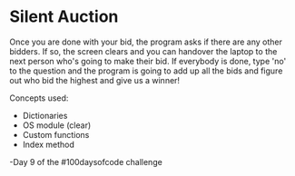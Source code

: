 # Silent Auction

Once you are done with your bid, the program asks if there are any other bidders. If so, the screen clears and you can handover the laptop to the next person who's going to make their bid. 
If everybody is done, type 'no' to the question and the program is going to add up all the bids and figure out who bid the highest and give us a winner!

Concepts used:
<ul>  
<li>Dictionaries</li>  
<li>OS module (clear)</li>  
<li>Custom functions</li> 
<li>Index method</li> 
</ul>

-Day 9 of the #100daysofcode challenge

